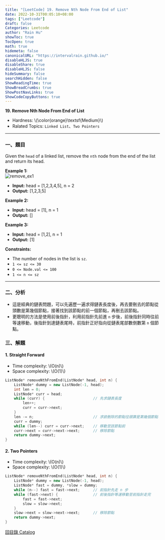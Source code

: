 ```yaml
---
title: "[LeetCode] 19. Remove Nth Node From End of List"
date: 2022-10-31T00:05:10+08:00
tags: ["Leetcode"]
draft: false
Categories: Leetcode
author: "Rain Hu"
showToc: true
TocOpen: true
math: true
hidemeta: false
canonicalURL: "https://intervalrain.github.io/"
disableHLJS: true
disableShare: true
disableHLJS: false
hideSummary: false
searchHidden: false
ShowReadingTime: true
ShowBreadCrumbs: true
ShowPostNavLinks: true
ShowCodeCopyButtons: true
---
```

**19. Remove Nth Node From End of List**
+ Hardness: \\(\color{orange}\textsf{Medium}\\)
+ Ralated Topics: `Linked List`、`Two Pointers`
---
### 一、題目
Given the `head` of a linked list, remove the `nth` node from the end of the list and return its head.

**Example 1:**  
![remove_ex1](https://assets.leetcode.com/uploads/2020/10/03/remove_ex1.jpg)
+ **Input:** head = [1,2,3,4,5], n = 2  
+ **Output:** [1,2,3,5]

**Example 2:**
+ **Input:** head = [1], n = 1
+ **Output:** []

**Example 3:**
+ **Input:** head = [1,2], n = 1
+ **Output:** [1]

**Constraints:**
+ The number of nodes in the list is `sz`.
+ `1 <= sz <= 30`
+ `0 <= Node.val <= 100`
+ `1 <= n <= sz`
---

### 二、分析
+ 這是經典的鏈表問題，可以先遍歷一遍求得鏈表長度後，再去要刪去的節點從頭數是第幾個節點，接著找到該節點的前一個節點，再刪去該節點。
+ 更聰明的方法是使用前後指針，利用前指針先前進 `n` 步後，前後指針同時往前等速移動，後指針到達鏈表尾時，前指針正好指向從鏈表尾部數倒數第 `n` 個節點。

### 三、解題
#### 1. Straight Forward
+ Time complexity: \\(O(n)\\)
+ Space complexity: \\(O(1)\\)
```C++
ListNode* removeNthFromEnd(ListNode* head, int n) {
    ListNode* dummy = new ListNode(-1, head);
    int len = 0;
    ListNode* curr = head;
    while (curr) {                      // 先求鏈表長度
        len++;
        curr = curr->next;
    }
    len -= n;                           // 求欲刪除的節點往頭算是第幾個節點
    curr = dummy;
    while (len--) curr = curr->next;    // 移動至該節點前
    curr->next = curr->next->next;      // 移除節點
    return dummy->next;
}
```
#### 2. Two Pointers
+ Time complexity: \\(O(n)\\)
+ Space complexity: \\(O(1)\\)
```C++
ListNode* removeNthFromEnd(ListNode* head, int n) {
    ListNode* dummy = new ListNode(-1, head);
    ListNode* fast = dummy, *slow = dummy;
    while (n--) fast = fast->next;      // 前指針先走 n 步
    while (fast->next) {                // 前後指針等速移動至前指針走完
        fast = fast->next;
        slow = slow->next;
    }
    slow->next = slow->next->next;      // 移除節點
    return dummy->next;
}
```
[回目錄 Catalog](/leetcode)